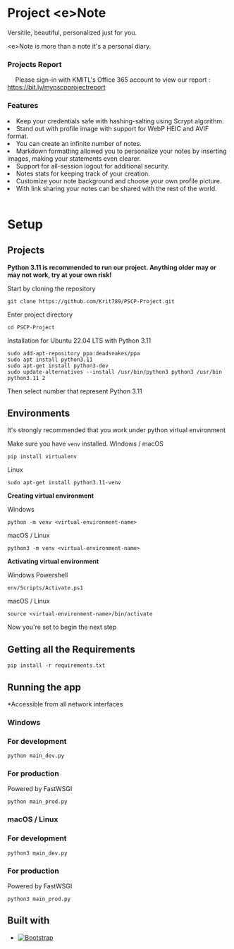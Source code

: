 # Project &lt;e&gt;Note

Versitile, beautiful, personalized just for you.

&lt;e&gt;Note is more than a note it's a personal diary.

### Projects Report

&emsp; Please sign-in with KMITL's Office 365 account to view our report : https://bit.ly/mypscpprojectreport

### Features 
<li>Keep your credentials safe with hashing-salting using Scrypt algorithm.</li>
<li>Stand out with profile image with support for WebP HEIC and AVIF format.</li>
<li>You can create an infinite number of notes.</li>
<li>Markdown formatting allowed you to personalize your notes by inserting images, making your statements even clearer.</li>
<li>Support for all-session logout for additional security.</li>
<li>Notes stats for keeping track of your creation.</li>
<li>Customize your note background and choose your own profile picture.</li>
<li>With link sharing your notes can be shared with the rest of the world.</li>

<br>

# Setup
## <b>Projects</b>

<b>Python 3.11 is recommended to run our project. Anything older may or may not work, try at your own risk!</b>

Start by cloning the repository

    git clone https://github.com/Krit789/PSCP-Project.git

Enter project directory

    cd PSCP-Project

Installation for Ubuntu 22.04 LTS with Python 3.11 

    sudo add-apt-repository ppa:deadsnakes/ppa
    sudo apt install python3.11
    sudo apt-get install python3-dev
    sudo update-alternatives --install /usr/bin/python3 python3 /usr/bin python3.11 2
Then select number that represent Python 3.11

## <b>Environments</b>
It's strongly recommended that you work under python virtual environment

Make sure you have <code>venv</code> installed.
Windows / macOS

    pip install virtualenv

Linux

    sudo apt-get install python3.11-venv

<b>Creating virtual environment</b>

Windows

    python -m venv <virtual-environment-name>

macOS / Linux

    python3 -m venv <virtual-environment-name>

<b>Activating virtual environment</b>

Windows Powershell

    env/Scripts/Activate.ps1

macOS / Linux

    source <virtual-environment-name>/bin/activate

Now you're set to begin the next step<br />

## <b>Getting all the Requirements</b>

    pip install -r requirements.txt

## <b>Running the app</b>
*Accessible from all network interfaces

### <b>Windows</b>

### <b>For development</b>
    python main_dev.py

### <b>For production</b>
Powered by FastWSGI

    python main_prod.py

### <b>macOS / Linux</b>

### <b>For development</b>
    python3 main_dev.py

### <b>For production</b>
Powered by FastWSGI

    python3 main_prod.py


## Built with
* [![Bootstrap][Bootstrap.com]][Bootstrap-url]


[Bootstrap.com]: https://img.shields.io/badge/Bootstrap-563D7C?style=for-the-badge&logo=bootstrap&logoColor=white
[Bootstrap-url]: https://getbootstrap.com
